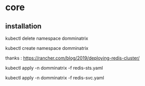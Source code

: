 # core

## installation

kubectl delete namespace domminatrix

kubectl create namespace domminatrix


thanks : https://rancher.com/blog/2019/deploying-redis-cluster/

kubectl apply -n domminatrix -f redis-sts.yaml

kubectl apply -n domminatrix -f redis-svc.yaml


